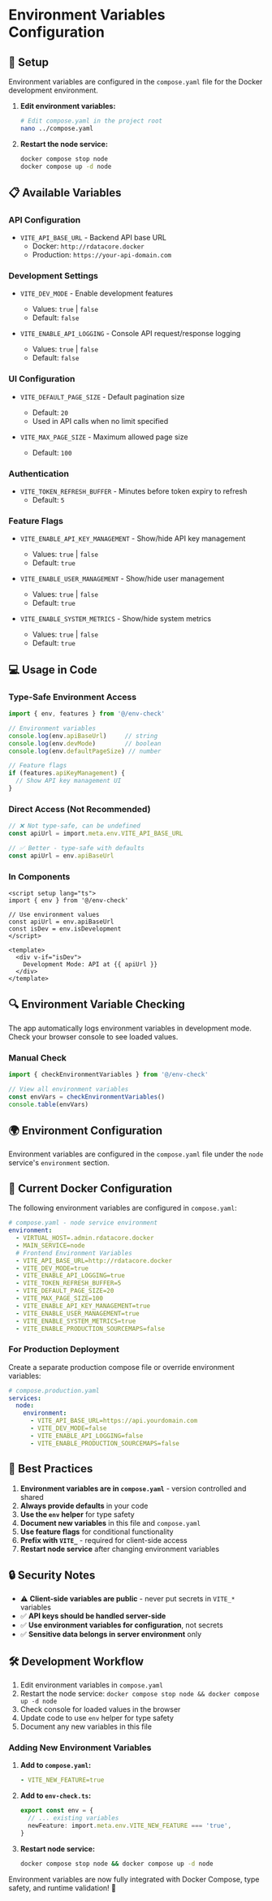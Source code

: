 # Environment Variables Configuration

## 🔧 **Setup**

Environment variables are configured in the `compose.yaml` file for the Docker development environment.

1. **Edit environment variables:**
   ```bash
   # Edit compose.yaml in the project root
   nano ../compose.yaml
   ```

2. **Restart the node service:**
   ```bash
   docker compose stop node
   docker compose up -d node
   ```

## 📋 **Available Variables**

### **API Configuration**
- `VITE_API_BASE_URL` - Backend API base URL
  - Docker: `http://rdatacore.docker`
  - Production: `https://your-api-domain.com`

### **Development Settings**
- `VITE_DEV_MODE` - Enable development features
  - Values: `true` | `false`
  - Default: `false`

- `VITE_ENABLE_API_LOGGING` - Console API request/response logging
  - Values: `true` | `false`
  - Default: `false`

### **UI Configuration**
- `VITE_DEFAULT_PAGE_SIZE` - Default pagination size
  - Default: `20`
  - Used in API calls when no limit specified

- `VITE_MAX_PAGE_SIZE` - Maximum allowed page size
  - Default: `100`

### **Authentication**
- `VITE_TOKEN_REFRESH_BUFFER` - Minutes before token expiry to refresh
  - Default: `5`

### **Feature Flags**
- `VITE_ENABLE_API_KEY_MANAGEMENT` - Show/hide API key management
  - Values: `true` | `false`
  - Default: `true`

- `VITE_ENABLE_USER_MANAGEMENT` - Show/hide user management
  - Values: `true` | `false`
  - Default: `true`

- `VITE_ENABLE_SYSTEM_METRICS` - Show/hide system metrics
  - Values: `true` | `false`
  - Default: `true`

## 💻 **Usage in Code**

### **Type-Safe Environment Access**
```typescript
import { env, features } from '@/env-check'

// Environment variables
console.log(env.apiBaseUrl)     // string
console.log(env.devMode)        // boolean
console.log(env.defaultPageSize) // number

// Feature flags
if (features.apiKeyManagement) {
  // Show API key management UI
}
```

### **Direct Access (Not Recommended)**
```typescript
// ❌ Not type-safe, can be undefined
const apiUrl = import.meta.env.VITE_API_BASE_URL

// ✅ Better - type-safe with defaults
const apiUrl = env.apiBaseUrl
```

### **In Components**
```vue
<script setup lang="ts">
import { env } from '@/env-check'

// Use environment values
const apiUrl = env.apiBaseUrl
const isDev = env.isDevelopment
</script>

<template>
  <div v-if="isDev">
    Development Mode: API at {{ apiUrl }}
  </div>
</template>
```

## 🔍 **Environment Variable Checking**

The app automatically logs environment variables in development mode. Check your browser console to see loaded values.

### **Manual Check**
```typescript
import { checkEnvironmentVariables } from '@/env-check'

// View all environment variables
const envVars = checkEnvironmentVariables()
console.table(envVars)
```

## 🌍 **Environment Configuration**

Environment variables are configured in the `compose.yaml` file under the `node` service's `environment` section.

## 📱 **Current Docker Configuration**

The following environment variables are configured in `compose.yaml`:

```yaml
# compose.yaml - node service environment
environment:
  - VIRTUAL_HOST=.admin.rdatacore.docker
  - MAIN_SERVICE=node
  # Frontend Environment Variables
  - VITE_API_BASE_URL=http://rdatacore.docker
  - VITE_DEV_MODE=true
  - VITE_ENABLE_API_LOGGING=true
  - VITE_TOKEN_REFRESH_BUFFER=5
  - VITE_DEFAULT_PAGE_SIZE=20
  - VITE_MAX_PAGE_SIZE=100
  - VITE_ENABLE_API_KEY_MANAGEMENT=true
  - VITE_ENABLE_USER_MANAGEMENT=true
  - VITE_ENABLE_SYSTEM_METRICS=true
  - VITE_ENABLE_PRODUCTION_SOURCEMAPS=false
```

### **For Production Deployment**
Create a separate production compose file or override environment variables:

```yaml
# compose.production.yaml
services:
  node:
    environment:
      - VITE_API_BASE_URL=https://api.yourdomain.com
      - VITE_DEV_MODE=false
      - VITE_ENABLE_API_LOGGING=false
      - VITE_ENABLE_PRODUCTION_SOURCEMAPS=false
```

## 🚀 **Best Practices**

1. **Environment variables are in `compose.yaml`** - version controlled and shared
2. **Always provide defaults** in your code
3. **Use the `env` helper** for type safety
4. **Document new variables** in this file and `compose.yaml`
5. **Use feature flags** for conditional functionality
6. **Prefix with `VITE_`** - required for client-side access
7. **Restart node service** after changing environment variables

## 🔒 **Security Notes**

- ⚠️ **Client-side variables are public** - never put secrets in `VITE_*` variables
- ✅ **API keys should be handled server-side** 
- ✅ **Use environment variables for configuration**, not secrets
- ✅ **Sensitive data belongs in server environment** only

## 🛠️ **Development Workflow**

1. Edit environment variables in `compose.yaml`
2. Restart the node service: `docker compose stop node && docker compose up -d node`
3. Check console for loaded values in the browser
4. Update code to use `env` helper for type safety
5. Document any new variables in this file

### **Adding New Environment Variables**

1. **Add to `compose.yaml`:**
   ```yaml
   - VITE_NEW_FEATURE=true
   ```

2. **Add to `env-check.ts`:**
   ```typescript
   export const env = {
     // ... existing variables
     newFeature: import.meta.env.VITE_NEW_FEATURE === 'true',
   }
   ```

3. **Restart node service:**
   ```bash
   docker compose stop node && docker compose up -d node
   ```

Environment variables are now fully integrated with Docker Compose, type safety, and runtime validation! 🎉 